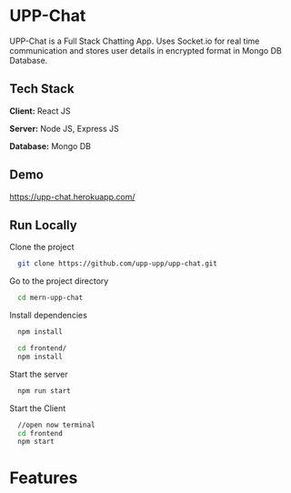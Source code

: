 
# UPP-Chat

UPP-Chat is a Full Stack Chatting App.
Uses Socket.io for real time communication and stores user details in encrypted format in Mongo DB Database.
## Tech Stack

**Client:** React JS

**Server:** Node JS, Express JS

**Database:** Mongo DB
  
## Demo

https://upp-chat.herokuapp.com/


## Run Locally

Clone the project

```bash
  git clone https://github.com/upp-upp/upp-chat.git
```

Go to the project directory

```bash
  cd mern-upp-chat
```

Install dependencies

```bash
  npm install
```

```bash
  cd frontend/
  npm install
```

Start the server

```bash
  npm run start
```
Start the Client

```bash
  //open now terminal
  cd frontend
  npm start
```

  
# Features



  
